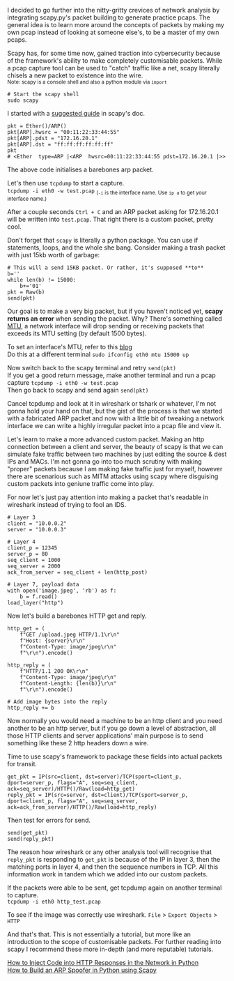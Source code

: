 I decided to go further into the nitty-gritty crevices of network analysis by integrating scapy.py's packet building to generate practice pcaps. The general idea is to learn more around the concepts of packets by making my own pcap instead of looking at someone else's, to be a master of my own pcaps.

Scapy has, for some time now, gained traction into cybersecurity because of the framework's ability to make completely customisable packets. While a pcap capture tool can be used to "catch" traffic like a net, scapy literally chisels a new packet to existence into the wire.   
<sub>Note: scapy is a console shell and also a python module via `import`</sub>
```
# Start the scapy shell
sudo scapy
```

I started with a [suggested guide](https://thepacketgeek.com/scapy/building-network-tools/part-05/) in scapy's doc.

```
pkt = Ether()/ARP()
pkt[ARP].hwsrc = "00:11:22:33:44:55"
pkt[ARP].pdst = "172.16.20.1"
pkt[ARP].dst = "ff:ff:ff:ff:ff:ff"
pkt
# <Ether  type=ARP |<ARP  hwsrc=00:11:22:33:44:55 pdst=172.16.20.1 |>>
```

The above code initialises a barebones arp packet.

Let's then use `tcpdump` to start a capture.  
`tcpdump -i eth0 -w test.pcap` <sub>(`-i` is the interface name. Use `ip a` to get your interface name.)</sub>   

After a couple seconds `Ctrl + C` and an ARP packet asking for 172.16.20.1 will be written into `test.pcap`. That right there is a custom packet, pretty cool.  

Don't forget that `scapy` is literally a python package. You can use if statements, loops, and the whole she bang. Consider making a trash packet with just 15kb worth of garbage:

```
# This will a send 15KB packet. Or rather, it's supposed **to**
b=''
while len(b) != 15000:
    b+='01'
pkt = Raw(b)
send(pkt)
```

Our goal is to make a very big packet, but if you haven't noticed yet, **scapy returns an error** when sending the packet. Why? There's something called [MTU](https://en.wikipedia.org/wiki/Maximum_transmission_unit), a network interface will drop sending or receiving packets that exceeds its MTU setting (by default 1500 bytes).

To set an interface's MTU, refer to this [blog](https://www.baeldung.com/linux/maximum-transmission-unit-change-size)  
Do this at a different terminal `sudo ifconfig eth0 mtu 15000 up`  
  
Now switch back to the scapy terminal and retry `send(pkt)`  
If you get a good return message, make another terminal and run a pcap capture `tcpdump -i eth0 -w test.pcap`  
Then go back to scapy and send again `send(pkt)`  

Cancel tcpdump and look at it in wireshark or tshark or whatever, I'm not gonna hold your hand on that, but the gist of the process is that we started with a fabricated ARP packet and now with a little bit of tweaking a network interface we can write a highly irregular packet into a pcap file and view it.

Let's learn to make a more advanced custom packet. Making an http connection between a client and server, the beauty of scapy is that we can simulate fake traffic between two machines by just editing the source & dest IPs and MACs. I'm not gonna go into too much scrutiny with making "proper" packets because I am making fake traffic just for myself, however there are scenarious such as MITM attacks using scapy where disguising custom packets into geniune traffic come into play.  

For now let's just pay attention into making a packet that's readable in wireshark instead of trying to fool an IDS.  

```
# Layer 3
client = "10.0.0.2"
server = "10.0.0.3"

# Layer 4
client_p = 12345
server_p = 80
seq_client = 1000
seq_server = 2000
ack_from_server = seq_client + len(http_post)

# Layer 7, payload data
with open('image.jpeg', 'rb') as f:
    b = f.read()
load_layer("http")
```

Now let's build a barebones HTTP get and reply.

```
http_get = (
    f"GET /upload.jpeg HTTP/1.1\r\n"
    f"Host: {server}\r\n"
    f"Content-Type: image/jpeg\r\n"
    f"\r\n").encode()

http_reply = (
    f"HTTP/1.1 200 OK\r\n"
    f"Content-Type: image/jpeg\r\n"
    f"Content-Length: {len(b)}\r\n"
    f"\r\n").encode()

# Add image bytes into the reply
http_reply += b
```

Now normally you would need a machine to be an http client and you need another to be an http server, but if you go down a level of abstraction, all those HTTP clients and server applications' main purpose is to send something like these 2 http headers down a wire.

Time to use scapy's framework to package these fields into actual packets for transit.

```
get_pkt = IP(src=client, dst=server)/TCP(sport=client_p, dport=server_p, flags="A", seq=seq_client, ack=seq_server)/HTTP()/Raw(load=http_get)
reply_pkt = IP(src=server, dst=client)/TCP(sport=server_p, dport=client_p, flags="A", seq=seq_server, ack=ack_from_server)/HTTP()/Raw(load=http_reply)
```

Then test for errors for send.
```
send(get_pkt)
send(reply_pkt)
```

The reason how wireshark or any other analysis tool will recognise that `reply_pkt` is responding to `get_pkt` is because of the IP in layer 3, then the matching ports in layer 4, and then the sequence numbers in TCP. All this information work in tandem which we added into our custom packets.  

If the packets were able to be sent, get tcpdump again on another terminal to capture.  
`tcpdump -i eth0 http_test.pcap`

To see if the image was correctly use wireshark. `File` > `Export Objects` > `HTTP`
  
And that's that. This is not essentially a tutorial, but more like an introduction to the scope of customisable packets. For further reading into scapy I recommend these more in-depth (and more reputable) tutorials.
  
[How to Inject Code into HTTP Responses in the Network in Python](https://thepythoncode.com/article/injecting-code-to-html-in-a-network-scapy-python?utm_source=chatgpt.com)  
[How to Build an ARP Spoofer in Python using Scapy](https://thepythoncode.com/article/building-arp-spoofer-using-scapy)  